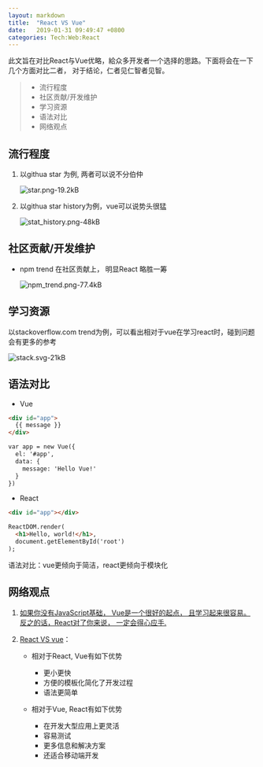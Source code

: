 ```yaml
---
layout: markdown
title:  "React VS Vue"
date:   2019-01-31 09:49:47 +0800
categories: Tech:Web:React
---
```



此文旨在对比React与Vue优略，給众多开发者一个选择的思路。下面将会在一下几个方面对比二者， 对于结论，仁者见仁智者见智。

> * 流行程度
> * 社区贡献/开发维护
> * 学习资源
> * 语法对比
> * 网络观点

## 流行程度

1. 以githua star 为例, 两者可以说不分伯仲  

   ![star.png-19.2kB][1]  

1. 以githua star history为例，vue可以说势头很猛

   ![stat_history.png-48kB][2]  


## 社区贡献/开发维护

+ npm trend 在社区贡献上， 明显React 略胜一筹

   ![npm_trend.png-77.4kB][3]



## 学习资源

以stackoverflow.com trend为例，可以看出相对于vue在学习react时，碰到问题会有更多的参考

   ![stack.svg-21kB][4]


## 语法对比
+ Vue

```html
<div id="app">
  {{ message }}
</div>

var app = new Vue({
  el: '#app',
  data: {
    message: 'Hello Vue!'
  }
})
```
+ React

```html
<div id="app"></div>

ReactDOM.render(
  <h1>Hello, world!</h1>,
  document.getElementById('root')
);
```
语法对比：vue更倾向于简洁，react更倾向于模块化 

## 网络观点
1. [如果你没有JavaScript基础， Vue是一个很好的起点， 且学习起来很容易。反之的话，React对了你来说， 一定会得心应手.](https://medium.com/unicorn-supplies/angular-vs-react-vs-vue-a-2017-comparison-c5c52d620176)
1. [React VS vue](https://scotch.io/bar-talk/vuejs-and-reactjs-a-quick-comparison)：
  
   + 相对于React, Vue有如下优势
   
      >
       * 更小更快
       * 方便的模板化简化了开发过程
       * 语法更简单
  
   + 相对于Vue, React有如下优势
   
      > 
       * 在开发大型应用上更灵活
       * 容易测试
       * 更多信息和解决方案
       * 还适合移动端开发


  [1]: http://static.zybuluo.com/zwidny/icr4v1fvn2t13pj452etm63t/star.png
  [2]: http://static.zybuluo.com/zwidny/r8qh2g0lifeglazxoco8z3dh/stat_history.png
  [3]: http://static.zybuluo.com/zwidny/ur6qy5flqqy9ts54jvhalb16/npm_trend.png
  [4]: http://static.zybuluo.com/zwidny/23apv9854zz265n4wb3kykdx/stack.svg
